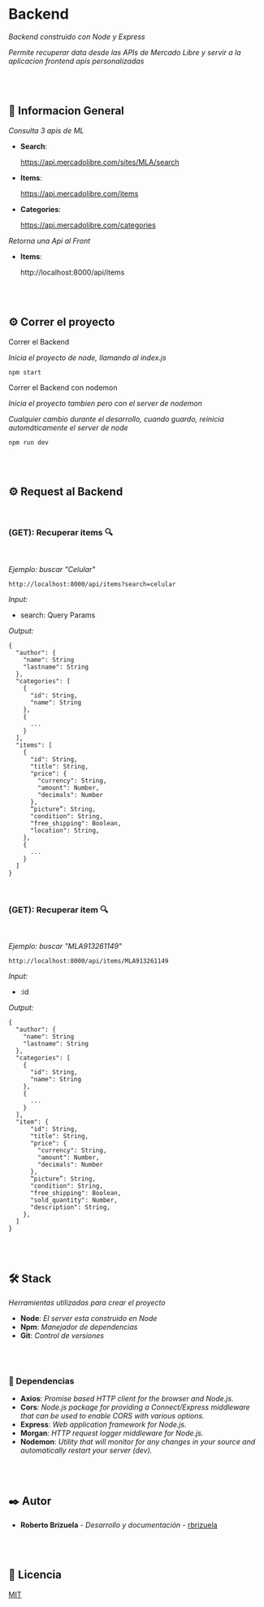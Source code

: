 # Backend

_Backend construido con Node y Express_

_Permite recuperar data desde las APIs de Mercado Libre y servir a la aplicacion frontend apis personalizadas_ 

<br />
<br />



## 🚀 Informacion General 

_Consulta 3 apis de ML_

* **Search**: 

  https://api.mercadolibre.com/sites/MLA/search

* **Items**: 

  https://api.mercadolibre.com/items

* **Categories**: 

  https://api.mercadolibre.com/categories

_Retorna una Api al Front_


* **Items**: 

  http://localhost:8000/api/items

<br />
<br />




## ⚙️ Correr el proyecto 

Correr el Backend

_Inicia el proyecto de node, llamando al index.js_

```
npm start
```

Correr el Backend con nodemon

_Inicia el proyecto tambien pero con el server de nodemon_

_Cualquier cambio durante el desarrollo, cuando guardo, reinicia automáticamente el server de node_

```
npm run dev
```
<br />
<br />



## ⚙️ Request al Backend 
<br />


### (GET): Recuperar items 🔍
<br />

_Ejemplo: buscar "Celular"_

```
http://localhost:8000/api/items?search=celular
```

_Input:_ 

* search:  Query Params

_Output:_

```
{
  "author": {
    "name": String
    "lastname": String
  },
  "categories": [
    {
      "id": String,
      "name": String
    }, 
    {
      ...
    }
  ],
  "items": [
    {
      "id": String,
      "title": String,
      "price": {
        "currency": String,
        "amount": Number,
        "decimals": Number
      },
      “picture”: String,
      "condition": String,
      "free_shipping": Boolean,
      "location": String,
    }, 
    {
      ...
    }
  ]
}
```
<br />


### (GET): Recuperar item 🔍
<br />

_Ejemplo: buscar "MLA913261149"_

```
http://localhost:8000/api/items/MLA913261149
```

_Input:_ 

* :id

_Output:_

```
{
  "author": {
    "name": String
    "lastname": String
  },
  "categories": [
    {
      "id": String,
      "name": String
    }, 
    {
      ...
    }
  ],
  "item": {
      "id": String,
      "title": String,
      "price": {
        "currency": String,
        "amount": Number,
        "decimals": Number
      },
      “picture”: String,
      "condition": String,
      "free_shipping": Boolean,
      "sold_quantity": Number,
      "description": String,
    }, 
  ]
}
```



<br />
<br />



## 🛠️ Stack 

_Herramientas utilizadas para crear el proyecto_

* **Node**: *El server esta construido en Node* 
* **Npm**: *Manejador de dependencias*
* **Git**: *Control de versiones*
<br />
<br />


### 🔧 Dependencias 

* **Axios**: *Promise based HTTP client for the browser and Node.js.*
* **Cors**: *Node.js package for providing a Connect/Express middleware that can be used to enable CORS with various options.*
* **Express**: *Web application framework for Node.js.*
* **Morgan**: *HTTP request logger middleware for Node.js.*
* **Nodemon**: *Utility that will monitor for any changes in your source and automatically restart your server (dev).*
<br />
<br />


## ✒️ Autor 

* **Roberto Brizuela** - *Desarrollo y documentación* - [rbrizuela](https://github.com/rbrizuela)
<br />
<br />

## 📄 Licencia 

[MIT](https://choosealicense.com/licenses/mit/)
